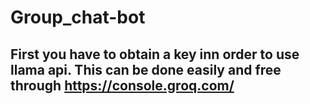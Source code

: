 # Group_chat-bot

## First you have to obtain a key inn order to use llama api. This can be done easily and free through https://console.groq.com/


